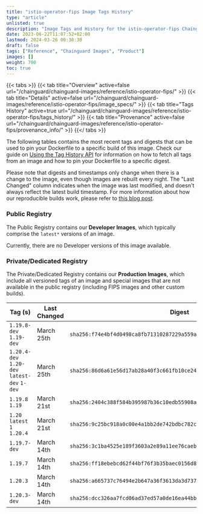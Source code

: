 ```yaml
---
title: "istio-operator-fips Image Tags History"
type: "article"
unlisted: true
description: "Image Tags and History for the istio-operator-fips Chainguard Image"
date: 2023-06-22T11:07:52+02:00
lastmod: 2024-03-26 00:38:30
draft: false
tags: ["Reference", "Chainguard Images", "Product"]
images: []
weight: 700
toc: true
---
```


{{< tabs >}}
{{< tab title="Overview" active=false url="/chainguard/chainguard-images/reference/istio-operator-fips/" >}}
{{< tab title="Details" active=false url="/chainguard/chainguard-images/reference/istio-operator-fips/image_specs/" >}}
{{< tab title="Tags History" active=true url="/chainguard/chainguard-images/reference/istio-operator-fips/tags_history/" >}}
{{< tab title="Provenance" active=false url="/chainguard/chainguard-images/reference/istio-operator-fips/provenance_info/" >}}
{{</ tabs >}}

The following tables contains the most recent tags and digests that can be used to pin your Dockerfile to a specific build of this image. Check our guide on [Using the Tag History API](/chainguard/chainguard-images/using-the-tag-history-api/) for information on how to fetch all tags from an image and how to pin your Dockerfile to a specific digest.

Please note that digests and timestamps only change when there is a change to the image, even though images are rebuilt every night. The "Last Changed" column indicates when the image was last modified, and doesn't always reflect the latest build timestamp. For more information about how our reproducible builds work, please refer to [this blog post](https://www.chainguard.dev/unchained/reproducing-chainguards-reproducible-image-builds).

### Public Registry
The Public Registry contains our **Developer Images**, which typically comprise the `latest*` versions of an image.

Currently, there are no Developer versions of this image available.

### Private/Dedicated Registry
The Private/Dedicated Registry contains our **Production Images**, which include all versioned tags of an image and special images that are not available in the public registry (including FIPS images and other custom builds).

| Tag (s)                                       | Last Changed | Digest                                                                    |
|-----------------------------------------------|--------------|---------------------------------------------------------------------------|
|  `1.19.8-dev` `1.19-dev`                      | March 25th   | `sha256:f74e4bf4d0498ca8fb71310287229a559aed8e6c974bb4a9e2d9cc883cb82861` |
|  `1.20.4-dev` `1.20-dev` `latest-dev` `1-dev` | March 25th   | `sha256:86d6a61e56d17ab28a40f3c661fb10ce24cb569879729402e872862d432be492` |
|  `1.19.8` `1.19`                              | March 21st   | `sha256:2404c388f584b395987b36c10edb55908a1e8ba3eae56f77b20239ea34b68b6e` |
|  `1.20` `latest` `1` `1.20.4`                 | March 21st   | `sha256:9c25bc918a0c00e4a1bb2de742bdbc782c5f56d7486db33de354bba4c6495a06` |
|  `1.19.7-dev`                                 | March 14th   | `sha256:3c1ba4525e189f3603a2e89a11ee76caeb528e35b80fd21b4a29c9405e16bbb2` |
|  `1.19.7`                                     | March 14th   | `sha256:ff18ebebcd62f44bf76f3b35baec0156d848390096072ea04efa91b452210660` |
|  `1.20.3`                                     | March 14th   | `sha256:a665737c76494e2b647a36f3613da3d737cbab97bb71008481bd0b6c0814f372` |
|  `1.20.3-dev`                                 | March 14th   | `sha256:dcc326aa7fcd06ad37ed57a0de16ea44bbaab897d8b10f7351a3db98ba5b4c96` |

